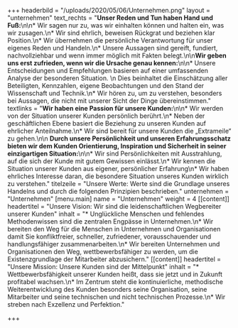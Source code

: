 +++
headerbild = "/uploads/2020/05/06/Unternehmen.png"
layout = "unternehmen"
text_rechts = "**Unser Reden und Tun haben Hand und Fuß:**\n\n* Wir sagen nur zu, was wir einhalten können und halten ein, was wir zusagen.\n* Wir sind ehrlich, beweisen Rückgrat und beziehen klar Position.\n* Wir übernehmen die persönliche Verantwortung für unser eigenes Reden und Handeln.\n* Unsere Aussagen sind gereift, fundiert, nachvollziehbar und wenn immer möglich mit Fakten belegt.\n\n**Wir geben uns erst zufrieden, wenn wir die Ursache genau kennen:**\n\n* Unsere Entscheidungen und Empfehlungen basieren auf einer umfassenden Analyse der besonderen Situation.  \n    Dies beinhaltet die Einschätzung aller Beteiligten, Kennzahlen, eigene Beobachtungen und den Stand der Wissenschaft und Technik.\n* Wir hören zu, um zu verstehen, besonders bei Aussagen, die nicht mit unserer Sicht der Dinge übereinstimmen."
textlinks = "**Wir haben eine Passion für unsere Kunden:**\n\n* Wir werden von der Situation unserer Kunden persönlich berührt.\n* Neben der geschäftlichen Ebene basiert die Beziehung zu unseren Kunden auf ehrlicher Anteilnahme.\n* Wir sind bereit für unsere Kunden die „Extrameile“ zu gehen.\n\n **Durch unsere Persönlichkeit und unseren Erfahrungsschatz bieten wir dem Kunden Orientierung, Inspiration und Sicherheit in seiner einzigartigen Situation:**\n\n* Wir sind Persönlichkeiten mit Ausstrahlung, auf die sich der Kunde mit gutem Gewissen einlässt.\n* Wir kennen die Situation unserer Kunden aus eigener, persönlicher Erfahrung\n* Wir haben ehrliches Interesse daran, die besondere Situation unseres Kunden wirklich zu verstehen."
titelzeile = "Unsere Werte: Werte sind die Grundlage unseres Handelns und durch die folgenden Prinzipien beschrieben."
unternehmen = "Unternehmen"
[menu.main]
name = "Unternehmen"
weight = 4
[[content]]
headertitel = "Unsere Vision: Wir sind die leidenschaftlichen Wegbereiter unserer Kunden"
inhalt = "* Unglückliche Menschen und fehlendes Methodenwissen sind die zentralen Engpässe in Unternehmen.\n* Wir bereiten den Weg für die Menschen in Unternehmen und Organisationen damit Sie konfliktfreier, schneller, zufriedener, vorausschauender und handlungsfähiger zusammenarbeiten.\n* Wir bereiten Unternehmen und Organisationen den Weg, wettbewerbsfähiger zu werden, um die Existenzgrundlage der Mitarbeiter abzusichern."
[[content]]
headertitel = "Unsere Mission: Unsere Kunden sind der Mittelpunkt"
inhalt = "* Wettbewerbsfähigkeit unserer Kunden heißt, dass sie jetzt und in Zukunft profitabel wachsen.\n* Im Zentrum steht die kontinuierliche, methodische Weiterentwicklung des Kunden besonders seine Organisation, seine Mitarbeiter und seine technischen und nicht technischen Prozesse.\n* Wir streben nach Exzellenz und Perfektion."

+++
